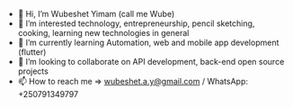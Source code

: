 - 👋 Hi, I’m Wubeshet Yimam (call me Wube)
- 👀 I’m interested technology, entrepreneurship, pencil sketching, cooking, learning new technologies in general
- 🌱 I’m currently learning Automation, web and mobile app development (flutter)
- 💞️ I’m looking to collaborate on API development, back-end open source projects
- 📫 How to reach me => wubeshet.a.y@gmail.com / WhatsApp: +250791349797

<!---
wubeshetA/wubeshetA is a ✨ special ✨ repository because its `README.md` (this file) appears on your GitHub profile.
You can click the Preview link to take a look at your changes.
--->
